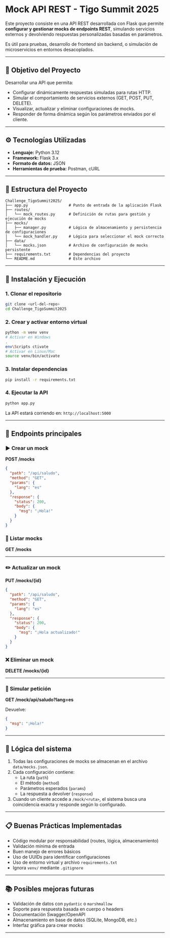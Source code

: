 # Mock API REST - Tigo Summit 2025

Este proyecto consiste en una API REST desarrollada con Flask que permite **configurar y gestionar mocks de endpoints REST**, simulando servicios externos y devolviendo respuestas personalizadas basadas en parámetros.

Es útil para pruebas, desarrollo de frontend sin backend, o simulación de microservicios en entornos desacoplados.

---

## 📌 Objetivo del Proyecto

Desarrollar una API que permita:

-  Configurar dinámicamente respuestas simuladas para rutas HTTP.
-  Simular el comportamiento de servicios externos (GET, POST, PUT, DELETE).
-  Visualizar, actualizar y eliminar configuraciones de mocks.
-  Responder de forma dinámica según los parámetros enviados por el cliente.

---

## ⚙️ Tecnologías Utilizadas

- **Lenguaje:** Python 3.12
- **Framework:** Flask 3.x
- **Formato de datos:** JSON
- **Herramientas de prueba:** Postman, cURL

---

## 📁 Estructura del Proyecto

```
Challenge_TigoSummit2025/
├── app.py                  # Punto de entrada de la aplicación Flask
├── routes/
│   └── mock_routes.py      # Definición de rutas para gestión y ejecución de mocks
├── mocks/
│   ├── manager.py          # Lógica de almacenamiento y persistencia de configuraciones
│   └── mock_handler.py     # Lógica para seleccionar el mock correcto
├── data/
│   └── mocks.json          # Archivo de configuración de mocks persistente
├── requirements.txt        # Dependencias del proyecto
└── README.md               # Este archivo
```

---

## 🚀 Instalación y Ejecución

### 1. Clonar el repositorio
```bash
git clone <url-del-repo>
cd Challenge_TigoSummit2025
```

### 2. Crear y activar entorno virtual
```bash
python -m venv venv
# Activar en Windows
.
env\Scripts ctivate
# Activar en Linux/Mac
source venv/bin/activate
```

### 3. Instalar dependencias
```bash
pip install -r requirements.txt
```

### 4. Ejecutar la API
```bash
python app.py
```

La API estará corriendo en: `http://localhost:5000`

---

## 📮 Endpoints principales

### ▶️ Crear un mock
**POST /mocks**

```json
{
  "path": "/api/saludo",
  "method": "GET",
  "params": {
    "lang": "es"
  },
  "response": {
    "status": 200,
    "body": {
      "msg": "¡Hola!"
    }
  }
}
```

### 📜 Listar mocks
**GET /mocks**

---

### ✏️ Actualizar un mock
**PUT /mocks/{id}**

```json
{
  "path": "/api/saludo",
  "method": "GET",
  "params": {
    "lang": "es"
  },
  "response": {
    "status": 200,
    "body": {
      "msg": "¡Hola actualizado!"
    }
  }
}
```

### ❌ Eliminar un mock
**DELETE /mocks/{id}**

---

### 🧪 Simular petición
**GET /mock/api/saludo?lang=es**

Devuelve:

```json
{
  "msg": "¡Hola!"
}
```

---

## 🧠 Lógica del sistema

1. Todas las configuraciones de mocks se almacenan en el archivo `data/mocks.json`.
2. Cada configuración contiene:
   - La ruta (`path`)
   - El método (`method`)
   - Parámetros esperados (`params`)
   - La respuesta a devolver (`response`)
3. Cuando un cliente accede a `/mock/<ruta>`, el sistema busca una coincidencia exacta y responde según lo configurado.

---

## 📋 Buenas Prácticas Implementadas

- Código modular por responsabilidad (routes, lógica, almacenamiento)
- Validación mínima de entrada
- Buen manejo de errores básicos
- Uso de UUIDs para identificar configuraciones
- Uso de entorno virtual y archivo `requirements.txt`
- Ignora `venv/` mediante `.gitignore`

---

## 📚 Posibles mejoras futuras

- Validación de datos con `pydantic` o `marshmallow`
- Soporte para respuesta basada en cuerpo o headers
- Documentación Swagger/OpenAPI
- Almacenamiento en base de datos (SQLite, MongoDB, etc.)
- Interfaz gráfica para crear mocks

---
